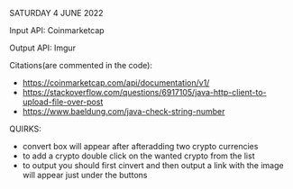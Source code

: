 SATURDAY 4 JUNE 2022

Input API: Coinmarketcap

Output API: Imgur

Citations(are commented in the code):

- https://coinmarketcap.com/api/documentation/v1/
- https://stackoverflow.com/questions/6917105/java-http-client-to-upload-file-over-post
- https://www.baeldung.com/java-check-string-number

QUIRKS:

- convert box will appear after afteradding two crypto currencies
- to add a crypto double click on the wanted crypto from the list
- to output you should first cinvert and then output a link with the image will appear just under the buttons
